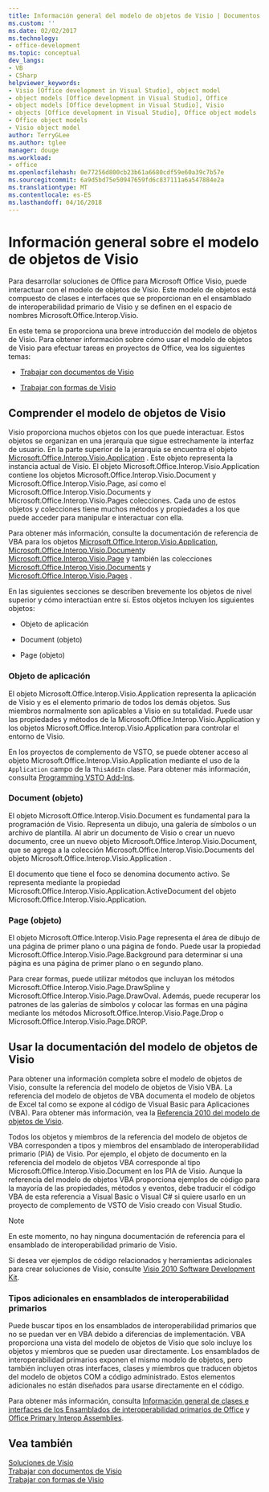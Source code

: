 ```yaml
---
title: Información general del modelo de objetos de Visio | Documentos de Microsoft
ms.custom: ''
ms.date: 02/02/2017
ms.technology:
- office-development
ms.topic: conceptual
dev_langs:
- VB
- CSharp
helpviewer_keywords:
- Visio [Office development in Visual Studio], object model
- object models [Office development in Visual Studio], Office
- object models [Office development in Visual Studio], Visio
- objects [Office development in Visual Studio], Office object models
- Office object models
- Visio object model
author: TerryGLee
ms.author: tglee
manager: douge
ms.workload:
- office
ms.openlocfilehash: 0e77256d800cb23b61a6680cdf59e60a39c7b57e
ms.sourcegitcommit: 6a9d5bd75e50947659fd6c837111a6a547884e2a
ms.translationtype: MT
ms.contentlocale: es-ES
ms.lasthandoff: 04/16/2018
---
```

# <a name="visio-object-model-overview"></a>Información general sobre el modelo de objetos de Visio
  Para desarrollar soluciones de Office para Microsoft Office Visio, puede interactuar con el modelo de objetos de Visio. Este modelo de objetos está compuesto de clases e interfaces que se proporcionan en el ensamblado de interoperabilidad primario de Visio y se definen en el espacio de nombres Microsoft.Office.Interop.Visio.  
  
 En este tema se proporciona una breve introducción del modelo de objetos de Visio. Para obtener información sobre cómo usar el modelo de objetos de Visio para efectuar tareas en proyectos de Office, vea los siguientes temas:  
  
-   [Trabajar con documentos de Visio](../vsto/working-with-visio-documents.md)  
  
-   [Trabajar con formas de Visio](../vsto/working-with-visio-shapes.md)  
  
## <a name="understanding-the-visio-object-model"></a>Comprender el modelo de objetos de Visio  
 Visio proporciona muchos objetos con los que puede interactuar. Estos objetos se organizan en una jerarquía que sigue estrechamente la interfaz de usuario. En la parte superior de la jerarquía se encuentra el objeto [Microsoft.Office.Interop.Visio.Application](https://msdn.microsoft.com/library/office/ff766485.aspx) . Este objeto representa la instancia actual de Visio. El objeto Microsoft.Office.Interop.Visio.Application contiene los objetos Microsoft.Office.Interop.Visio.Document y Microsoft.Office.Interop.Visio.Page, así como el Microsoft.Office.Interop.Visio.Documents y Microsoft.Office.Interop.Visio.Pages colecciones. Cada uno de estos objetos y colecciones tiene muchos métodos y propiedades a los que puede acceder para manipular e interactuar con ella.  
  
 Para obtener más información, consulte la documentación de referencia de VBA para los objetos [Microsoft.Office.Interop.Visio.Application](https://msdn.microsoft.com/library/office/ff766485.aspx), [Microsoft.Office.Interop.Visio.Document](https://msdn.microsoft.com/library/office/ff765575.aspx)y [Microsoft.Office.Interop.Visio.Page](https://msdn.microsoft.com/library/office/ff767035.aspx) y también las colecciones [Microsoft.Office.Interop.Visio.Documents](https://msdn.microsoft.com/library/office/ff768812.aspx) y [Microsoft.Office.Interop.Visio.Pages](https://msdn.microsoft.com/library/office/ff766165.aspx) .  
  
 En las siguientes secciones se describen brevemente los objetos de nivel superior y cómo interactúan entre sí. Estos objetos incluyen los siguientes objetos:  
  
-   Objeto de aplicación  
  
-   Document (objeto)  
  
-   Page (objeto)  
  
### <a name="application-object"></a>Objeto de aplicación  
 El objeto Microsoft.Office.Interop.Visio.Application representa la aplicación de Visio y es el elemento primario de todos los demás objetos. Sus miembros normalmente son aplicables a Visio en su totalidad. Puede usar las propiedades y métodos de la Microsoft.Office.Interop.Visio.Application y los objetos Microsoft.Office.Interop.Visio.Application para controlar el entorno de Visio.  
  
 En los proyectos de complemento de VSTO, se puede obtener acceso al objeto Microsoft.Office.Interop.Visio.Application mediante el uso de la `Application` campo de la `ThisAddIn` clase. Para obtener más información, consulta [Programming VSTO Add-Ins](../vsto/programming-vsto-add-ins.md).  
  
### <a name="document-object"></a>Document (objeto)  
 El objeto Microsoft.Office.Interop.Visio.Document es fundamental para la programación de Visio. Representa un dibujo, una galería de símbolos o un archivo de plantilla. Al abrir un documento de Visio o crear un nuevo documento, cree un nuevo objeto Microsoft.Office.Interop.Visio.Document, que se agrega a la colección Microsoft.Office.Interop.Visio.Documents del objeto Microsoft.Office.Interop.Visio.Application .  
  
 El documento que tiene el foco se denomina documento activo. Se representa mediante la propiedad Microsoft.Office.Interop.Visio.Application.ActiveDocument del objeto Microsoft.Office.Interop.Visio.Application.  
  
### <a name="page-object"></a>Page (objeto)  
 El objeto Microsoft.Office.Interop.Visio.Page representa el área de dibujo de una página de primer plano o una página de fondo. Puede usar la propiedad Microsoft.Office.Interop.Visio.Page.Background para determinar si una página es una página de primer plano o en segundo plano.  
  
 Para crear formas, puede utilizar métodos que incluyan los métodos Microsoft.Office.Interop.Visio.Page.DrawSpline y Microsoft.Office.Interop.Visio.Page.DrawOval. Además, puede recuperar los patrones de las galerías de símbolos y colocar las formas en una página mediante los métodos Microsoft.Office.Interop.Visio.Page.Drop o Microsoft.Office.Interop.Visio.Page.DROP.  
  
## <a name="using-the-visio-object-model-documentation"></a>Usar la documentación del modelo de objetos de Visio  
 Para obtener una información completa sobre el modelo de objetos de Visio, consulte la referencia del modelo de objetos de Visio VBA. La referencia del modelo de objetos de VBA documenta el modelo de objetos de Excel tal como se expone al código de Visual Basic para Aplicaciones (VBA). Para obtener más información, vea la [Referencia 2010 del modelo de objetos de Visio](http://go.microsoft.com/fwlink/?LinkId=199775).  
  
 Todos los objetos y miembros de la referencia del modelo de objetos de VBA corresponden a tipos y miembros del ensamblado de interoperabilidad primario (PIA) de Visio. Por ejemplo, el objeto de documento en la referencia del modelo de objetos VBA corresponde al tipo Microsoft.Office.Interop.Visio.Document en los PIA de Visio. Aunque la referencia del modelo de objetos VBA proporciona ejemplos de código para la mayoría de las propiedades, métodos y eventos, debe traducir el código VBA de esta referencia a Visual Basic o Visual C# si quiere usarlo en un proyecto de complemento de VSTO de Visio creado con Visual Studio.  
  
> [!NOTE]  
>  En este momento, no hay ninguna documentación de referencia para el ensamblado de interoperabilidad primario de Visio.  
  
 Si desea ver ejemplos de código relacionados y herramientas adicionales para crear soluciones de Visio, consulte [Visio 2010 Software Development Kit](http://go.microsoft.com/fwlink/?LinkId=196501).  
  
### <a name="additional-types-in-primary-interop-assemblies"></a>Tipos adicionales en ensamblados de interoperabilidad primarios  
 Puede buscar tipos en los ensamblados de interoperabilidad primarios que no se puedan ver en VBA debido a diferencias de implementación. VBA proporciona una vista del modelo de objetos de Visio que solo incluye los objetos y miembros que se pueden usar directamente. Los ensamblados de interoperabilidad primarios exponen el mismo modelo de objetos, pero también incluyen otras interfaces, clases y miembros que traducen objetos del modelo de objetos COM a código administrado. Estos elementos adicionales no están diseñados para usarse directamente en el código.  
  
 Para obtener más información, consulta [Información general de clases e interfaces de los Ensamblados de interoperabilidad primarios de Office](http://go.microsoft.com/fwlink/?LinkId=189592) y [Office Primary Interop Assemblies](../vsto/office-primary-interop-assemblies.md).  
  
## <a name="see-also"></a>Vea también  
 [Soluciones de Visio](../vsto/visio-solutions.md)   
 [Trabajar con documentos de Visio](../vsto/working-with-visio-documents.md)   
 [Trabajar con formas de Visio](../vsto/working-with-visio-shapes.md)  
  
  
